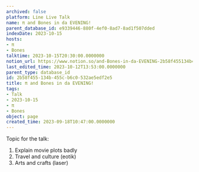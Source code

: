 ```yaml
---
archived: false
platform: Line Live Talk
name: π and Bones in da EVENING!
parent_database_id: e9339446-880f-4ef0-8ad7-8ad1f507dded
indexDate: 2023-10-15
hosts:
- π
- Bones
talktime: 2023-10-15T20:30:00.0000000
notion_url: https://www.notion.so/and-Bones-in-da-EVENING-2b58f455134b455cb6c0532ae5edf2e5
last_edited_time: 2023-10-12T13:53:00.0000000
parent_type: database_id
id: 2b58f455-134b-455c-b6c0-532ae5edf2e5
title: π and Bones in da EVENING!
tags:
- Talk
- 2023-10-15
- π
- Bones
object: page
created_time: 2023-09-18T10:47:00.0000000
---
```


Topic for the talk:
1. Explain movie plots  badly 
2. Travel and culture (eotik)
3. Arts and crafts (laser)

























